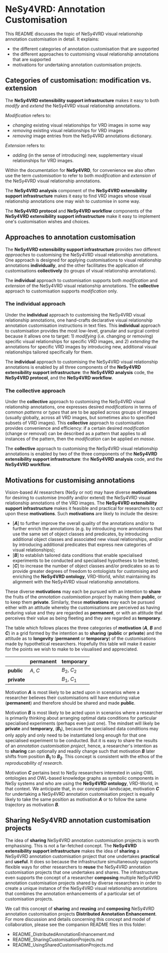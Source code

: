 # NeSy4VRD: Annotation Customisation

This README discusses the topic of NeSy4VRD visual relationship annotation customisation in detail. It explains:
* the different categories of annotation customisation that are supported
* the different approaches to customising visual relationship annotations that are supported
* motivations for undertaking annotation customisation projects.


## Categories of customisation: modification vs. extension

The **NeSy4VRD extensibility support infrastructure** makes it easy to both *modify* and *extend* the NeSy4VRD visual relationship annotations. 

*Modification* refers to:
* *changing* existing visual relationships for VRD images in some way
* *removing* existing visual relationships for VRD images
* *removing* image entries from the NeSy4VRD annotations dictionary.

*Extension* refers to:
* *adding* (in the sense of introducing) new, supplementary visual relationships for VRD images.

Within the documentation for **NeSy4VRD**, for convenience we also often use the term *customisation* to refer to both *modification* and *extension* of the NeSy4VRD visual relationship annotations.

The **NeSy4VRD analysis** component of the **NeSy4VRD extensibility support infrastructure** makes it easy to find VRD images whose visual relationship annotations one may wish to customise in some way.

The **NeSy4VRD protocol** and **NeSy4VRD workflow** components of the **NeSy4VRD extensibility support infrastructure** make it easy to implement one's customisation wishes and choices.


## Approaches to annotation customisation

The **NeSy4VRD extensibility support infrastructure** provides *two* different *approaches* to customising the NeSy4VRD visual relationship annotations. One approach is designed for applying customisations to visual relationship annotations **individually**, and the other facilitates the application of customisations **collectively** (to groups of visual relationship annotations).

The **individual** approach to customisation supports both *modification* and  *extension* of the NeSy4VRD visual relationship annotations. The **collective** approach to customisation supports *modification* only.

### The individual approach

Under the **individual** approach to customising the NeSy4VRD visual relationship annotations, one hand-crafts declarative visual relationship annotation customisation instructions in text files. This **individual** approach to customisation provides the most low-level, granular and surgical control because it allows one to target: 1) *modifying* (i.e. changing or removing) specific visual relationships for specific VRD images, and 2) *extending* the annotations for specific VRD images by introducing new, additional visual relationships tailored specifically for them.

The **individual** approach to customising the NeSy4VRD visual relationship annotations is enabled by all three components of the **NeSy4VRD extensibility support infrastructure**: the **NeSy4VRD analysis** code, the **NeSy4VRD protocol**, and the **NeSy4VRD workflow**.

### The collective approach

Under the **collective** approach to customising the NeSy4VRD visual relationship annotations, one expresses desired *modifications* in terms of common *patterns* or *types* that are to be applied across groups of images (usually globally, across all VRD images, but sometimes also to specified subsets of VRD images). This **collective** approach to customisation provides convenience and efficiency: if a certain desired *modification* (change or removal) can be described as a pattern that applies to all instances of the pattern, then the *modification* can be applied *en masse*.

The **collective** approach to customising the NeSy4VRD visual relationship annotations is enabled by two of the three components of the **NeSy4VRD extensibility support infrastructure**: the **NeSy4VRD analysis** code, and the **NeSy4VRD workflow**.


## Motivations for customising annotations

Vision-based AI researchers (NeSy or not) may have diverse **motivations** for desiring to customise (modify and/or extend) the NeSy4VRD visual relationship annotations of the VRD images.  The **NeSy4VRD extensibility support infrastructure** makes it feasible and practical for researchers to *act* upon these **motivations**. Such **motivations** are likely to include the desire:
* [**$A$**] to further improve the overall quality of the annotations and/or to further enrich the annotations (e.g. by introducing more annotations that use the same set of object classes and predicates, by introducing additional object classes and associated new visual relationships, and/or by introducing additional predicates that express new categories of visual relationships);
* [**$B$**] to establish tailored data conditions that enable specialised experiments to be conducted and specialised hypotheses to be tested;
* [**$C$**] to increase the number of object classes and/or predicates so as to provide greater degrees of freedom to ontologists for customising and enriching the **NeSy4VRD ontology**, VRD-World, whilst maintaining its alignment with the NeSy4VRD visual relationship annotations.

These diverse **motivations** may each be pursued with an intention to **share** the fruits of the *annotation customisation project* by making them **public**, or to keep them **private**. Similarly, these **motivations** may each be pursued either with an attitude whereby the customisations are perceived as having enduring value and they are regarded as **permanent**, or with an attitude that perceives their value as being fleeting and they are regarded as **temporary**.

The table which follows places the three categories of **motivation** (**$A$**, **$B$** and **$C$**) in a grid formed by the intention as to **sharing** (**public** or **private**) and the attitude as to **longevity** (**permanent** or **temporary**) of the customisations made by hypothetical researchers. Hopefully this table will make it easier for the points we wish to make to be visualised and appreciated.

|             | permanent  | temporary    |
| ----------- | ---------- | ------------ |
| **public**  | $A$, $C$   | $B_2$, $C_2$ |
| **private** |            | $B_1$, $C_1$ |

Motivation **$A$** is most likely to be acted upon in scenarios where a researcher believes their customisations will have enduring value (**permanent**) and therefore should be shared and made **public**. 

Motivation **$B$** is most likely to be acted upon in scenarios where a researcher is primarily thinking about arranging optimal data conditions for particular specialised experiments (perhaps even just one). The mindset will likely be **private** and **temporary**, (**$B_1$**), because the specialised data conditions may only apply and only need to be instantiated long enough for that one specialised experiment to be conducted. But it is easy to share the results of an *annotation customisation project*, hence, a researcher's intention as to **sharing** can optionally and readily change such that motivation **$B$** later shifts from position **$B_1$** to **$B_2$**. This concept is consistent with the ethos of the *reproducability of research*.

Motivation **$C$** pertains best to NeSy researchers interested in using OWL ontologies and OWL-based knowledge graphs as symbolic components in NeSy systems and who are using the **NeSy4VRD ontology**, VRD-World, in that context. We anticipate that, in our conceptual landscape, motivation **$C$** for undertaking a NeSy4VRD annotation customisation project is equally likely to take the same position as motivation **$A$** or to follow the same trajectory as motivation **$B$**.

## Sharing NeSy4VRD annotation customisation projects

The idea of **sharing** NeSy4VRD annotation customisation projects is worth emphasising.  This is not a far-fetched concept.  The **NeSy4VRD extensibility support infrastructure** makes the idea of **sharing** a NeSy4VRD annotation customisation project that one undertakes **practical** and **useful**. It does so because the infrastructure simultaneously supports flexible ways for other researchers to **reuse** the NeSy4VRD annotation customisation projects that one undertakes and shares.  The infrastructure even supports the concept of a researcher **composing** multiple NeSy4VRD annotation customisation projects shared by diverse researchers in order to create a unique instance of the NeSy4VRD visual relationship annotations that combines the annotation enhancements of a particular set of customisation projects.

We call this concept of **sharing** and **reusing** and **composing** NeSy4VRD annotation customisation projects **Distributed Annotation Enhancement**. For more discussion and details concerning this concept and model of collaboration, please see the companion README files in this folder:
* README_DistributedAnnotationEnhancement.md
* README_SharingCustomisationProjects.md
* README_UsingSharedCustomisationProjects.md


